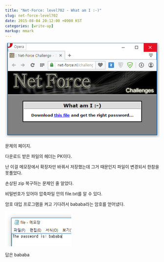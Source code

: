 ```yaml
---
title: "Net-Force: level702 - What am I :-)"
slug: net-force-level702
date: 2015-08-04 20:12:00 +0900 KST
categories: [write-up]
markup: mmark
---
```


![Net-Force level702](net-force-level702.png)

문제의 페이지.

다운로드 받은 파일의 헤더는 PK이다.

난 이걸 메모장에서 확장자만 바꿔서 저장했는데
그거 때문인지 파일이 변경되서 한참을 못풀었다.

손상된 zip 복구하는 문제인 줄 알았다.

비밀번호가 있어야 압축파일 안의 file.txt를 알 수 있다.

암호 대입 프로그램을 켜고 기다려서 bababa라는 암호를 얻어냈다.

![file.txt](file-txt.png)

답은 bababa
